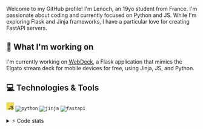 Welcome to my GitHub profile! I'm Lenoch, an 19yo student from France. I'm passionate about coding and currently focused on Python and JS. While I'm exploring Flask and Jinja frameworks, I have a particular love for creating FastAPI servers.

## 🔭 What I'm working on

I'm currently working on [WebDeck](https://github.com/Lenochxd/WebDeck), a Flask application that mimics the Elgato stream deck for mobile devices for free, using Jinja, JS, and Python.

## 💻 Technologies & Tools

<code><img height="20" alt="javascript" src="https://raw.githubusercontent.com/github/explore/80688e429a7d4ef2fca1e82350fe8e3517d3494d/topics/javascript/javascript.png"></code>
<code><img height="20" alt="python" src="https://www.pngkit.com/png/full/70-701749_this-free-icons-png-design-of-python-language.png"></code>
<code><img height="20" alt="jinja" src="https://cdn.icon-icons.com/icons2/2699/PNG/512/pocoo_jinja_logo_icon_169846.png"></code>
<code><img height="20" alt="fastapi" src="https://fastapi.tiangolo.com/img/logo-margin/logo-teal.png"></code> <br><be>

<details>
  <summary>⚡ Code stats</summary>

  <!-- https://github.com/anuraghazra/github-readme-stats -->
  <img align="center" src="https://github-readme-stats.vercel.app/api?username=Lenochxd&show_icons=true&show=reviews,prs_merged,prs_merged_percentage&theme=tokyonight" />
  <img align="center" src="https://github-readme-stats.vercel.app/api/top-langs/?username=Lenochxd&layout=compact&langs_count=10&theme=tokyonight" />
  <!-- https://github.com/ryo-ma/github-profile-trophy -->
  <img align="center" src="https://github-profile-trophy.vercel.app/?username=Lenochxd&theme=tokyonight" />
</details>
